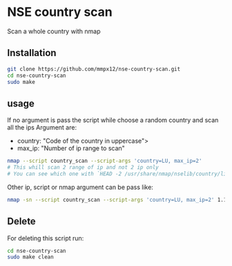 # NSE country scan

Scan a whole country with nmap

## Installation

```bash
git clone https://github.com/mmpx12/nse-country-scan.git
cd nse-country-scan
sudo make
```

## usage

If no argument is pass the script while choose a random country and scan all the ips
Argument are:

- country: "Code of the country in uppercase">
- max_ip: "Number of ip range to scan"

```bash
nmap --script country_scan --script-args 'country=LU, max_ip=2'
# This whill scan 2 range of ip and not 2 ip only
# You can see which one with `HEAD -2 /usr/share/nmap/nselib/country/list/LU`
```

Other ip, script or nmap argument can be pass like:

```bash
nmap -sn --script country_scan --script-args 'country=LU, max_ip=2' 1.1.1.1
```


## Delete

For deleting this script run:

```bash
cd nse-country-scan
sudo make clean
```
